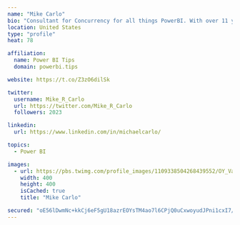 ```yaml
---
name: "Mike Carlo"
bio: "Consultant for Concurrency for all things PowerBI. With over 11 years of data experience I'm making waves by deploying PowerBI into local Milwaukee Companies."
location: United States
type: "profile"
heat: 78

affiliation:
  name: Power BI Tips
  domain: powerbi.tips

website: https://t.co/Z3zO6dilSk

twitter:
  username: Mike_R_Carlo
  url: https://twitter.com/Mike_R_Carlo
  followers: 2023

linkedin:
  url: https://www.linkedin.com/in/michaelcarlo/

topics:
  - Power BI

images:
  - url: https://pbs.twimg.com/profile_images/1109338504268439552/OY_Va867_400x400.jpg
    width: 400
    height: 400
    isCached: true
    title: "Mike Carlo"

secured: "oE56lDwmNc+kkCj6eF5gU18azrEOYsTM4ao7l6CPjQ0uCxwoyudJPni1cxI7/Fvexu6+Y3EzpKXG4AreBvi9/EElRPDHRnDb2PtLxGJx8hvdN581gZJg10Y9g++p03UJNa7cI/6sfpz2lZTbtooMm4WtZoIihwnyo+SfZTxgUbZkOZ/ocL1+xwabGlceBhqGqXzWwW27mb1V4Uztw4elw9yb6uMIYb6gtgYXyLHx5efiOifSEYXbmqh+rjCDAjc4qmyhBQwZWGlMdTk9i0Zy2WhyKSOpgN757Dd4tQWUgbJ2AnxiXQJZ9zKHgaIZNHBIdKqBnAfocF+Tb4iimaI2HZfGUrlwOqDd/jPh2f3DyezCDb+rtLHO/7eAqmh/h4uxqXALf5IZeD3z4rXLbwYC0ovn8T4Sbb7CfiVo+emlSCw=;4q6APzVP19a7xLEG1d5m+Q=="
---
```


